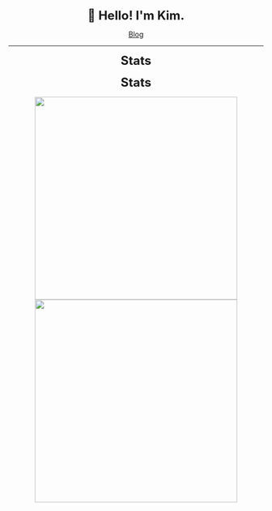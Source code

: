
<div align="center" >
  <p><strong><font size=5 >👋 Hello! I'm Kim.</font></strong></p>
  <a href="https://blog.cckim.cn/">Blog</a>
</div>

***

<div align="center">
  <p><strong><font size=5 >Stats</font></strong></p>
</div>

<div align="center">
  <p><strong><font size=5 >Stats</font></strong></p>
  <img  width="400" src="https://github-readme-stats.vercel.app/api?username=hubvue&show_icons=true&theme=radical&count_private=true" />
</div>

<div align="center">
  <img  width="400" src="https://github-readme-stats.vercel.app/api/top-langs/?username=hubvue&layout=compact&theme=radical&count_private=true&show_icons=true" />
</div>
